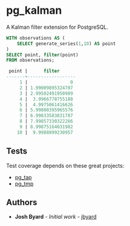 # pg_kalman

A Kalman filter extension for PostgreSQL.

```sql
WITH observations AS (
	SELECT generate_series(1,10) AS point
)
SELECT point, filter(point)
FROM observations;

 point |      filter
-------+------------------
     1 |                0
     2 | 1.99009895324707
     3 | 2.99502491950989
     4 |  3.9966778755188
     5 |  4.9975061416626
     6 | 5.99800395965576
     7 | 6.99833583831787
     8 | 7.99857330322266
     9 | 8.99875164031982
    10 |  9.9988899230957
```

## Tests

Test coverage depends on these great projects: 

* [pg_tap](https://pgtap.org/)
* [pg_tmp](http://eradman.com/ephemeralpg/)

## Authors

* **Josh Byard** - *Initial work* - [jbyard](https://github.com/jbyard)
